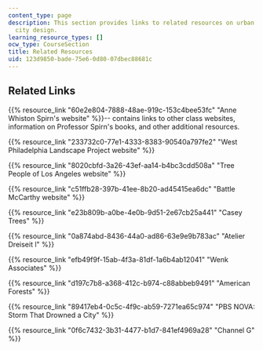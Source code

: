 ```yaml
---
content_type: page
description: This section provides links to related resources on urban nature and
  city design.
learning_resource_types: []
ocw_type: CourseSection
title: Related Resources
uid: 123d9850-bade-75e6-0d80-07dbec88681c
---
```


Related Links
-------------

{{% resource_link "60e2e804-7888-48ae-919c-153c4bee53fc" "Anne Whiston Spirn's website" %}}\-- contains links to other class websites, information on Professor Spirn's books, and other additional resources.

{{% resource_link "233732c0-77e1-4333-8383-90540a797fe2" "West Philadelphia Landscape Project website" %}}

{{% resource_link "8020cbfd-3a26-43ef-aa14-b4bc3cdd508a" "Tree People of Los Angeles website" %}}

{{% resource_link "c51ffb28-397b-41ee-8b20-ad45415ea6dc" "Battle McCarthy website" %}}

{{% resource_link "e23b809b-a0be-4e0b-9d51-2e67cb25a441" "Casey Trees" %}}

{{% resource_link "0a874abd-8436-44a0-ad86-63e9e9b783ac" "Atelier Dreiseit l" %}}

{{% resource_link "efb49f9f-15ab-4f3a-81df-1a6b4ab12041" "Wenk Associates" %}}

{{% resource_link "d197c7b8-a368-412c-b974-c88abbeb9491" "American Forests" %}}

{{% resource_link "89417eb4-0c5c-4f9c-ab59-7271ea65c974" "PBS NOVA: Storm That Drowned a City" %}}

{{% resource_link "0f6c7432-3b31-4477-b1d7-841ef4969a28" "Channel G" %}}